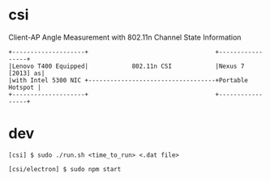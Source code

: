 # csi
Client-AP Angle Measurement with 802.11n Channel State Information

    +--------------------+                                   +-----------------+
    |Lenovo T400 Equipped|            802.11n CSI            |Nexus 7 [2013] as|
    |with Intel 5300 NIC +-----------------------------------+Portable Hotspot |
    +--------------------+                                   +-----------------+


# dev

`[csi] $ sudo ./run.sh <time_to_run> <.dat file>`

`[csi/electron] $ sudo npm start`
